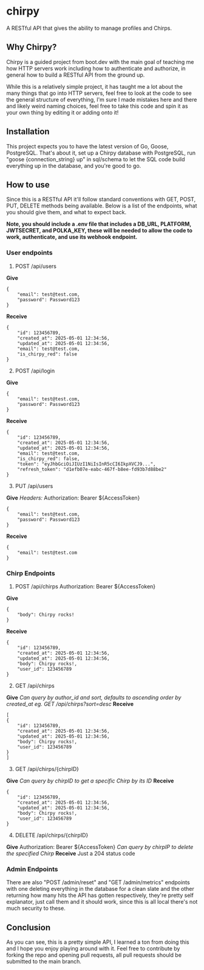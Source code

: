 # chirpy
A RESTful API that gives the ability to manage profiles and Chirps.

## Why Chirpy?
Chirpy is a guided project from boot.dev with the main goal of teaching me how HTTP servers work including how to authenticate and authorize, in general how to build a RESTful API from the ground up. 

While this is a relatively simple project, it has taught me a lot about the many things that go into HTTP servers, feel free to look at the code to see the general structure of everything, I'm sure I made mistakes here and there and likely weird naming choices, feel free to take this code and spin it as your own thing by editing it or adding onto it!

## Installation
This project expects you to have the latest version of Go, Goose, PostgreSQL.
That's about it, set up a Chirpy database with PostgreSQL, run "goose {connection_string} up" in sql/schema to let the SQL code build everything up in the database, and you're good to go.

## How to use
Since this is a RESTful API it'll follow standard conventions with GET, POST, PUT, DELETE methods being available. Below is a list of the endpoints, what you should give them, and what to expect back.

**Note, you should include a .env file that includes a DB_URL, PLATFORM, JWTSECRET, and POLKA_KEY, these will be needed to allow the code to work, authenticate, and use its webhook endpoint.**

### User endpoints
1. POST /api/users

**Give**
```
{
    "email": test@test.com,
    "password": Password123
}
```
**Receive**
```
{
    "id": 123456789,
    "created_at": 2025-05-01 12:34:56,
    "updated_at": 2025-05-01 12:34:56,
    "email": test@test.com,
    "is_chirpy_red": false
}
```

2. POST /api/login

**Give**
```
{
    "email": test@test.com,
    "password": Password123
}
```
**Receive**
```
{
    "id": 123456789,
    "created_at": 2025-05-01 12:34:56,
    "updated_at": 2025-05-01 12:34:56,
    "email": test@test.com,
    "is_chirpy_red": false,
    "token": "eyJhbGciOiJIUzI1NiIsInR5cCI6IkpXVCJ9...",
    "refresh_token": "d1efb07e-eabc-467f-b8ee-fd93b7d88be2"
}
```

3. PUT /api/users

**Give**
*Headers:*
Authorization: Bearer ${AccessToken}
```
{
    "email": test@test.com,
    "password": Password123
}
```
**Receive**
```
{
    "email": test@test.com
}
```

### Chirp Endpoints
1. POST /api/chirps
Authorization: Bearer ${AccessToken}

**Give**
```
{
    "body": Chirpy rocks!
}
```
**Receive**
```
{
    "id": 123456789,
    "created_at": 2025-05-01 12:34:56,
    "updated_at": 2025-05-01 12:34:56,
    "body": Chirpy rocks!,
    "user_id": 123456789
}
```

2. GET /api/chirps

**Give**
*Can query by author_id and sort, defaults to ascending order by created_at eg. GET /api/chirps?sort=desc*
**Receive**
```
[
{
    "id": 123456789,
    "created_at": 2025-05-01 12:34:56,
    "updated_at": 2025-05-01 12:34:56,
    "body": Chirpy rocks!,
    "user_id": 123456789
}
]
```

3. GET /api/chirps/{chirpID}

**Give**
*Can query by chirpID to get a specific Chirp by its ID*
**Receive**
```
{
    "id": 123456789,
    "created_at": 2025-05-01 12:34:56,
    "updated_at": 2025-05-01 12:34:56,
    "body": Chirpy rocks!,
    "user_id": 123456789
}
```

4. DELETE /api/chirps/{chirpID}

**Give**
Authorization: Bearer ${AccessToken}
*Can query by chirpIP to delete the specified Chirp*
**Receive**
Just a 204 status code

### Admin Endpoints
There are also "POST /admin/reset" and "GET /admin/metrics" endpoints with one deleting everything in the database for a clean slate and the other returning how many hits the API has gotten respectively, they're pretty self explanator, just call them and it should work, since this is all local there's not much security to these.

## Conclusion
As you can see, this is a pretty simple API, I learned a ton from doing this and I hope you enjoy playing around with it. Feel free to contribute by forking the repo and opening pull requests, all pull requests should be submitted to the main branch.
